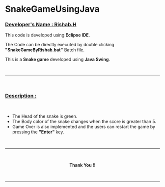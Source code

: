 # SnakeGameUsingJava


<h3> <u> <b>Developer's Name : Rishab.H</b> </u> </h3>
<p>
This code is developed using <b>Eclipse IDE</b>.
<br>
  
The Code can be directly executed by double clicking <b>"SnakeGameByRishab.bat"</b> Batch file.
<br>

This is a **Snake game** developed using **Java Swing**.
</p>

<br>

---

<br>

<u><h3>**Description :**</h3></u>

<br>

*  The Head of the snake is green.
*  The Body color of the snake changes when the score is greater than 5.
*  Game Over is also implemented and the users can restart the game by pressing the **"Enter"** key.

<br>

---

<br>

<p style = "text-align : center ;"><b> Thank You !!</b></p>

<br>

---
